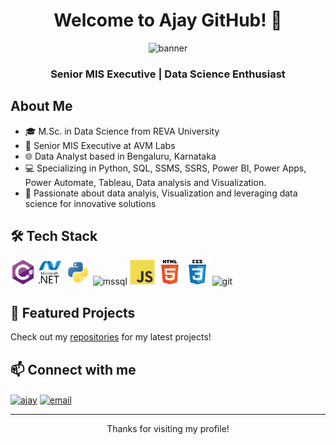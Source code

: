 <h1 align="center">Welcome to Ajay GitHub! 👋</h1>

<p align="center">
  <img src="https://app.lottiefiles.com/animation/010b5f12-2809-4e49-bdc9-989b4f5e0148" alt="banner" width="300">
</p>

<h3 align="center">Senior MIS Executive |  Data Science Enthusiast</h3>

 
## About Me

- 🎓 M.Sc. in Data Science from REVA University
- 💼 Senior MIS Executive at AVM Labs
- 🌐 Data Analyst based in Bengaluru, Karnataka
- 💻 Specializing in Python, SQL, SSMS, SSRS, Power BI, Power Apps, Power Automate, Tableau, Data analysis and Visualization.
- 🚀 Passionate about data analyis, Visualization and leveraging data science for innovative solutions

## 🛠️ Tech Stack

<p align="left">
  <img src="https://raw.githubusercontent.com/devicons/devicon/master/icons/csharp/csharp-original.svg" alt="csharp" width="40" height="40"/>
  <img src="https://raw.githubusercontent.com/devicons/devicon/master/icons/dot-net/dot-net-original-wordmark.svg" alt="dotnet" width="40" height="40"/>
  <img src="https://raw.githubusercontent.com/devicons/devicon/master/icons/python/python-original.svg" alt="python" width="40" height="40"/>
  <img src="https://www.svgrepo.com/show/303229/microsoft-sql-server-logo.svg" alt="mssql" width="40" height="40"/>
  <img src="https://raw.githubusercontent.com/devicons/devicon/master/icons/javascript/javascript-original.svg" alt="javascript" width="40" height="40"/>
  <img src="https://raw.githubusercontent.com/devicons/devicon/master/icons/html5/html5-original-wordmark.svg" alt="html5" width="40" height="40"/>
  <img src="https://raw.githubusercontent.com/devicons/devicon/master/icons/css3/css3-original-wordmark.svg" alt="css3" width="40" height="40"/>
  <img src="https://www.vectorlogo.zone/logos/git-scm/git-scm-icon.svg" alt="git" width="40" height="40"/>
</p>

## 🌟 Featured Projects

Check out my [repositories](https://github.com/kvajaykumar?tab=repositories) for my latest projects!

<!-- ## 💼 Freelance Services

I offer freelance services for college students working on ML, DL projects, and research papers. If you need assistance, feel free to reach out!

<details>
<summary>📬 Contact for Project Inquiries</summary>
<ul>
  <li>Email: kvajaykumar06@gmail.com</li>
  <li>Subject: Project Inquiry: [Your Project Type]</li>
  <li>Body:</li>
  <ul>
    <li>Your Name:</li>
    <li>University/College:</li>
    <li>Project Type (ML/DL/Research Paper):</li>
    <li>Brief Project Description:</li>
    <li>Timeline:</li>
    <li>Any specific requirements:</li>
  </ul>
</ul>
 
</details> -->

## 📫 Connect with me

<p align="left">
  <a href="https://www.linkedin.com/in/ajay-kumar-k-v-b17724262" target="blank"><img align="center" src="https://raw.githubusercontent.com/rahuldkjain/github-profile-readme-generator/master/src/images/icons/Social/linked-in-alt.svg" alt="ajay" height="30" width="40" /></a>
  <a href="mailto:kvajaykumar06@gmail.com"><img align="center" src="https://www.vectorlogo.zone/logos/gmail/gmail-icon.svg" alt="email" height="30" width="40" /></a>
</p>

---

<p align="center">Thanks for visiting my profile!</p>
